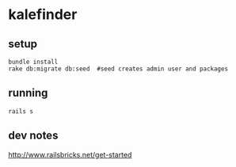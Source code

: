 # kalefinder

## setup

```
bundle install
rake db:migrate db:seed  #seed creates admin user and packages
```

## running

```
rails s
```

## dev notes

http://www.railsbricks.net/get-started
